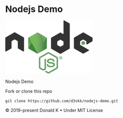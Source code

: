 # Nodejs Demo

![Nodejs Logo](https://github.com/d3vkk/nodejs-demo/blob/master/nodejs-logo.png)

Nodejs Demo

Fork or clone this repo
```
git clone https://github.com/d3vkk/nodejs-demo.git
```

© 2019-present Donald K • Under MIT License
